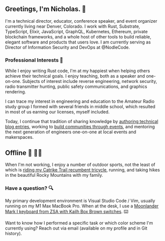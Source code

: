 ## Greetings, I'm Nicholas. :wave:

I'm a technical director, educator, conference speaker, and event organizer
currently living near Denver, Colorado. I work with Rust, Substrate, TypeScript, Elixir,
JavaScript, GraphQL, Kubernetes, Ethereum, private blockchain frameworks, and a whole host of other tools to build reliable,
elegant software and products that users love. I am currently serving as Director of Information Security and DevOps at @NodleCode.

### Professional Interests :briefcase:

While I enjoy writing Rust code, I'm at my happiest when helping others achieve their technical goals. I enjoy teaching, both as a speaker and one-on-one. Subjects of interest include reverse engineering, network security, radio transmitter hunting, public safety communications, and graphics rendering.

I can trace my interest in engineering and education to the Amateur Radio study group I formed with several friends in middle school, which resulted in most of us earning our licenses, myself included. 

Today, I continue that tradition of sharing knowledge by [authoring technical blog entries](https://www.secretfader.com), working to [build communities through events][cogoldrust], and mentoring the next generation of engineers one-on-one at local events and makerspaces.

## Offline :sunrise_over_mountains: :biking_man:

When I'm not working, I enjoy a number of outdoor sports, not the least of which is [riding my Catrike Trail recumbent tricycle][cycling], running, and taking hikes in the beautiful Rocky Mountains with my family.

### Have a question? :mag:

My primary development environment is Visual Studio Code / Vim, usually running on my M1 Max MacBook Pro. When at the desk, I use a [Moonlander Mark I keyboard from ZSA with Kailh Box Brown switches][keyboard]. :keyboard:

Want to know how I performed a specific task or which color scheme I'm currently using? Reach out via email (available on my profile and in Git history).


[keyboard]: https://www.zsa.io/moonlander/
[cycling]: https://www.secretfader.com/blog/category/cycling/
[cogoldrust]: https://web.archive.org/web/20200814194034/cogoldrust.com
